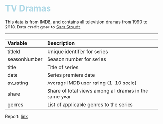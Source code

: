 # <font color=lightblue>TV Dramas</font>

This data is from IMDB, and contains all television dramas from 1990 to 2018. Data credit goes to [Sara Stoudt](https://twitter.com/sastoudt).

---
|**Variable**  |**Description**                |
|:---------|:--------------------------|
|titleId   |Unique identifier for series|
|seasonNumber|Season number for series|
|title|Title of series|
|date|Series premiere date|
|av_rating|Average IMDB user rating (1-10 scale)|
|share|Share of total views among all dramas in the same year|
|genres|List of applicable genres to the series|

Report: [link](https://app.powerbi.com/reportEmbed?reportId=dd7bb5a0-ee63-44e9-aaac-ec98b6b74437&autoAuth=true&ctid=cfa792cf-7768-4341-8857-81754c2afa1f)